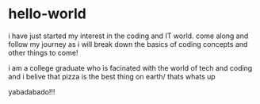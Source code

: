 # hello-world
i have just started my interest in the coding and IT world. come along and follow my journey as i will break down the basics of coding concepts and other things to come!

i am a college graduate who is facinated with the world of tech and coding and i belive that pizza is the best thing on earth/
thats whats up


yabadabado!!!
